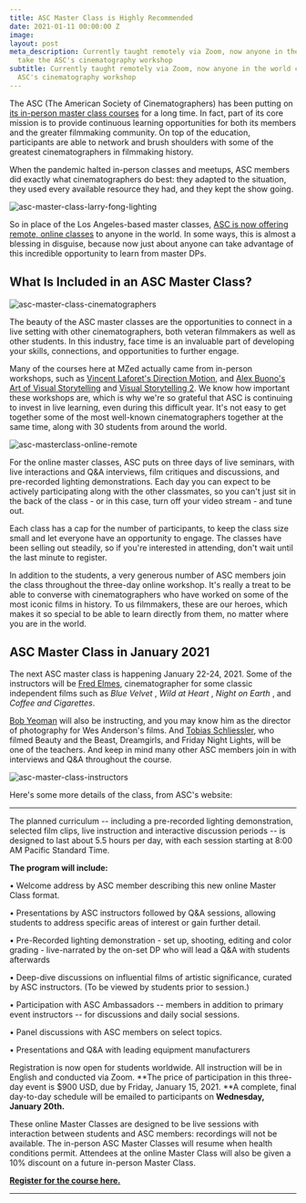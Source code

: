 ```yaml
---
title: ASC Master Class is Highly Recommended
date: 2021-01-11 00:00:00 Z
image: 
layout: post
meta_description: Currently taught remotely via Zoom, now anyone in the world can
  take the ASC's cinematography workshop
subtitle: Currently taught remotely via Zoom, now anyone in the world can take the
  ASC's cinematography workshop
---
```


The ASC (The American Society of Cinematographers) has been putting on [its in-person master class courses](https://theasc.com/asc/education/master-class) for a long time. In fact, part of its core mission is to provide continuous learning opportunities for both its members and the greater filmmaking community. On top of the education, participants are able to network and brush shoulders with some of the greatest cinematographers in filmmaking history.

When the pandemic halted in-person classes and meetups, ASC members did exactly what cinematographers do best: they adapted to the situation, they used every available resource they had, and they kept the show going.

![asc-master-class-larry-fong-lighting](https://mzed-cdn1.sfo2.cdn.digitaloceanspaces.com/images/news/asc-master-class-larry-fong-lighting.jpg)

So in place of the Los Angeles-based master classes, [ASC is now offering remote, online classes](https://store.ascmag.com/collections/master-classes/products/asc-online-master-class-january-22-24-2020) to anyone in the world. In some ways, this is almost a blessing in disguise, because now just about anyone can take advantage of this incredible opportunity to learn from master DPs.

 

## **What Is Included in an ASC Master Class?**

 

![asc-master-class-cinematographers](https://mzed-cdn1.sfo2.cdn.digitaloceanspaces.com/images/news/asc-american-society-cinematographers.jpg)

The beauty of the ASC master classes are the opportunities to connect in a live setting with other cinematographers, both veteran filmmakers as well as other students. In this industry, face time is an invaluable part of developing your skills, connections, and opportunities to further engage. 

Many of the courses here at MZed actually came from in-person workshops, such as [Vincent Laforet's Direction Motion](/courses/vincent-laforet-directing-motion), and [Alex Buono's Art of Visual Storytelling](/courses/art-of-visual-storytelling/) and [Visual Storytelling 2](/courses/visual-storytelling-2). We know how important these workshops are, which is why we're so grateful that ASC is continuing to invest in live learning, even during this difficult year. It's not easy to get together some of the most well-known cinematographers together at the same time, along with 30 students from around the world.

![asc-masterclass-online-remote](https://mzed-cdn1.sfo2.cdn.digitaloceanspaces.com/images/news/asc-masterclass-online-remote.jpg)

For the online master classes, ASC puts on three days of live seminars, with live interactions and Q&A interviews, film critiques and discussions, and pre-recorded lighting demonstrations. Each day you can expect to be actively participating along with the other classmates, so you can't just sit in the back of the class - or in this case, turn off your video stream - and tune out.

Each class has a cap for the number of participants, to keep the class size small and let everyone have an opportunity to engage. The classes have been selling out steadily, so if you're interested in attending, don't wait until the last minute to register.

In addition to the students, a very generous number of ASC members join the class throughout the three-day online workshop. It's really a treat to be able to converse with cinematographers who have worked on some of the most iconic films in history. To us filmmakers, these are our heroes, which makes it so special to be able to learn directly from them, no matter where you are in the world.

## **ASC Master Class in January 2021**

The next ASC master class is happening January 22-24, 2021. Some of the instructors will be [Fred Elmes](https://www.imdb.com/name/nm0005695/), cinematographer for some classic independent films such as _Blue Velvet_ , _Wild at Heart_ , _Night on Earth_ , and _Coffee and Cigarettes_.

[Bob Yeoman](http://www.imdb.com/name/nm0005934/) will also be instructing, and you may know him as the director of photography for Wes Anderson's films. And [Tobias Schliessler](https://www.imdb.com/name/nm0005859), who filmed Beauty and the Beast, Dreamgirls, and Friday Night Lights, will be one of the teachers. And keep in mind many other ASC members join in with interviews and Q&A throughout the course.

![asc-master-class-instructors](https://mzed-cdn1.sfo2.cdn.digitaloceanspaces.com/images/news/asc-master-class-instructors.jpg)

Here's some more details of the class, from ASC's website:

* * *

The planned curriculum -- including a pre-recorded lighting demonstration, selected film clips, live instruction and interactive discussion periods -- is designed to last about 5.5 hours per day, with each session starting at 8:00 AM Pacific Standard Time.

 

**The program will include:**

• Welcome address by ASC member describing this new online Master Class format.

• Presentations by ASC instructors followed by Q&A sessions, allowing students to address specific areas of interest or gain further detail.

• Pre-Recorded lighting demonstration - set up, shooting, editing and color grading - live-narrated by the on-set DP who will lead a Q&A with students afterwards

• Deep-dive discussions on influential films of artistic significance, curated by ASC instructors. (To be viewed by students prior to session.)

• Participation with ASC Ambassadors -- members in addition to primary event instructors -- for discussions and daily social sessions.

• Panel discussions with ASC members on select topics.

• Presentations and Q&A with leading equipment manufacturers

 

Registration is now open for students worldwide. All instruction will be in English and conducted via Zoom. **The price of participation in this three-day event is $900 USD, due by Friday, January 15, 2021.  **A complete, final day-to-day schedule will be emailed to participants on **Wednesday, January 20th.**

These online Master Classes are designed to be live sessions with interaction between students and ASC members: recordings will not be available. The in-person ASC Master Classes will resume when health conditions permit. Attendees at the online Master Class will also be given a 10% discount on a future in-person Master Class. 

 

[**Register for the course here.**](https://store.ascmag.com/collections/master-classes/products/asc-online-master-class-january-22-24-2020)

 

* * *